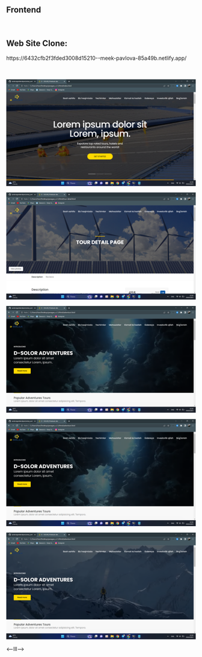 <h2>Frontend</h2><br>

<h2>Web Site Clone:</h2>https://6432cfb2f3fded3008d15210--meek-pavlova-85a49b.netlify.app/

<br><br>
![](https://github.com/sardoregamberdiyev/solory_website/blob/main/%D0%A1%D0%BD%D0%B8%D0%BC%D0%BE%D0%BA%20%D1%8D%D0%BA%D1%80%D0%B0%D0%BD%D0%B0%20(70).png)

![](https://github.com/sardoregamberdiyev/solory_website/blob/main/%D0%A1%D0%BD%D0%B8%D0%BC%D0%BE%D0%BA%20%D1%8D%D0%BA%D1%80%D0%B0%D0%BD%D0%B0%20(71).png)

![](https://github.com/sardoregamberdiyev/solory_website/blob/main/%D0%A1%D0%BD%D0%B8%D0%BC%D0%BE%D0%BA%20%D1%8D%D0%BA%D1%80%D0%B0%D0%BD%D0%B0%20(72).png)

![](https://github.com/sardoregamberdiyev/solory_website/blob/main/%D0%A1%D0%BD%D0%B8%D0%BC%D0%BE%D0%BA%20%D1%8D%D0%BA%D1%80%D0%B0%D0%BD%D0%B0%20(72).png)

![](https://github.com/sardoregamberdiyev/solory_website/blob/main/%D0%A1%D0%BD%D0%B8%D0%BC%D0%BE%D0%BA%20%D1%8D%D0%BA%D1%80%D0%B0%D0%BD%D0%B0%20(73).png)


<--lll-->






